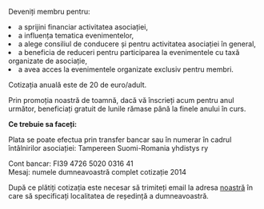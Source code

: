 Deveniți membru pentru:

<li>a sprijini financiar activitatea asociației,</li>
<li>a influența tematica evenimentelor,</li>
<li>a alege consiliul de conducere și pentru activitatea asociației în general,</li>
<li>a beneficia de reduceri pentru participarea la evenimentele cu taxă organizate de asociație,</li>
<li>a avea acces la evenimentele organizate exclusiv pentru membri.</li>

<p>Cotizația anuală este de 20 de euro/adult.</p>

<p>Prin promoția noastră de toamnă, dacă vă înscrieți acum pentru anul următor, beneficiați gratuit de lunile rămase până la finele anului în curs.</p>

<p><strong>Ce trebuie sa faceți:</strong></p>

<p>Plata se poate efectua prin transfer bancar sau în numerar în cadrul întâlnirilor asociației: Tampereen Suomi-Romania yhdistys ry</p>

<p>Cont bancar: FI39 4726 5020 0316 41<br>
Mesaj: numele dumneavoastră complet cotizație 2014</p>

<p>După ce plătiți cotizația este necesar să trimiteți email la adresa <a href="mailto:tampereen.suomi.romania@gmail.com">noastră</a> în care să specificați localitatea de reședință a dumneavoastră.</p>
